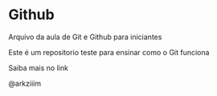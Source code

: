 # Github

Arquivo da aula de Git e Github para iniciantes

Este é um repositorio teste para ensinar como o Git funciona

Saiba mais no link

@arkziiim
